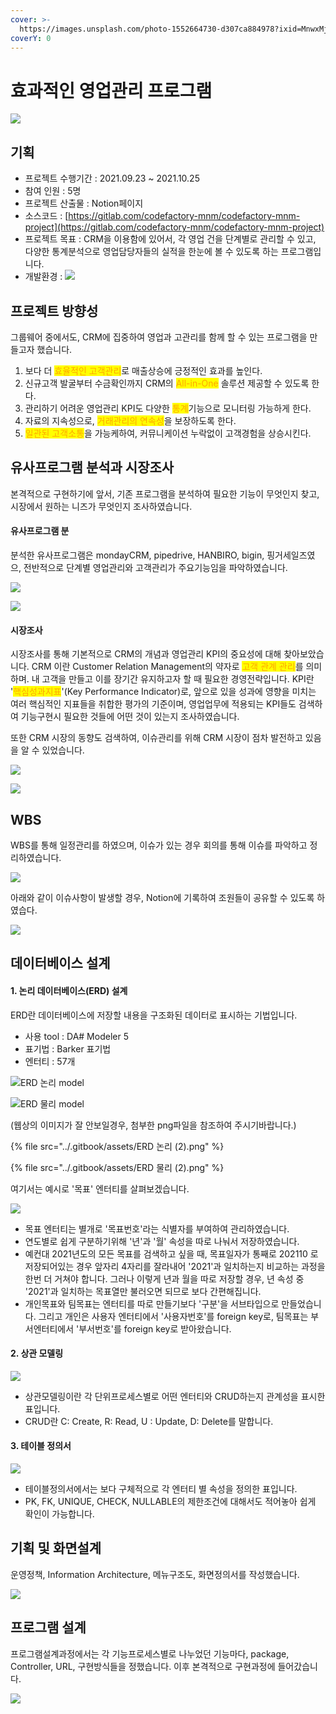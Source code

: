 ```yaml
---
cover: >-
  https://images.unsplash.com/photo-1552664730-d307ca884978?ixid=MnwxMjA3fDB8MHxwaG90by1wYWdlfHx8fGVufDB8fHx8&ixlib=rb-1.2.1&auto=format&fit=crop&w=2970&q=80
coverY: 0
---
```


# 효과적인 영업관리 프로그램

![](<../.gitbook/assets/Group 1.png>)

## 기획

* 프로젝트 수행기간 : 2021.09.23 \~ 2021.10.25
* 참여 인원 : 5명
* 프로젝트 산출물 : Notion페이지
* 소스코드 : [https://gitlab.com/codefactory-mnm/codefactory-mnm-project](https://gitlab.com/codefactory-mnm/codefactory-mnm-project)
* 프로젝트 목표 : CRM을 이용함에 있어서, 각 영업 건을 단계별로 관리할 수 있고, 다양한 통계분석으로 영업담당자들의 실적을 한눈에 볼 수 있도록 하는 프로그램입니다.&#x20;
* 개발환경 : ![](<../.gitbook/assets/image (5) (1).png>)

## 프로젝트 방향성

그룹웨어 중에서도, CRM에 집중하여 영업과 고관리를 함께 할 수 있는 프로그램을 만들고자 했습니다.&#x20;

1. 보다 더 <mark style="color:orange;">효율적인 고객관리</mark>로 매출상승에 긍정적인 효과를 높인다.
2. 신규고객 발굴부터 수금확인까지 CRM의 <mark style="color:orange;">All-in-One</mark> 솔루션 제공할 수 있도록 한다.
3. 관리하기 어려운 영업관리 KPI도 다양한 <mark style="color:orange;">통계</mark>기능으로 모니터링 가능하게 한다.
4. 자료의 지속성으로, <mark style="color:orange;">거래관리의 연속성</mark>을 보장하도록 한다.
5. <mark style="color:orange;">일관된 고객소통</mark>을 가능케하여, 커뮤니케이션 누락없이 고객경험을 상승시킨다.

## 유사프로그램 분석과 시장조사

본격적으로 구현하기에 앞서, 기존 프로그램을 분석하여 필요한 기능이 무엇인지 찾고, 시장에서 원하는 니즈가 무엇인지 조사하였습니다.

#### 유사프로그램 분

분석한 유사프로그램은 mondayCRM, pipedrive, HANBIRO, bigin, 핑거세일즈였으, 전반적으로 단계별 영업관리와 고객관리가 주요기능임을 파악하였습니다.

![](<../.gitbook/assets/image (2).png>)

![](<../.gitbook/assets/image (9).png>)

#### 시장조사

시장조사를 통해 기본적으로 CRM의 개념과 영업관리 KPI의 중요성에 대해 찾아보았습니다. CRM 이란 Customer Relation Management의 약자로 <mark style="color:orange;">고객 관계 관리</mark>를 의미하며. 내 고객을 만들고 이를 장기간 유지하고자 할 때 필요한 경영전략입니다. KPI란 '<mark style="color:orange;">핵심성과지표</mark>'(Key Performance Indicator)로, 앞으로 있을 성과에 영향을 미치는 여러 핵심적인 지표들을 취합한 평가의 기준이며, 영업업무에 적용되는 KPI들도 검색하여 기능구현시 필요한 것들에 어떤 것이 있는지 조사하였습니다.&#x20;

또한 CRM 시장의 동향도 검색하여, 이슈관리를 위해 CRM 시장이 점차 발전하고 있음을 알 수 있었습니다.&#x20;

![](<../.gitbook/assets/image (2) (1).png>)

![](<../.gitbook/assets/image (6) (1).png>)

## WBS

WBS를 통해 일정관리를 하였으며, 이슈가 있는 경우 회의를 통해 이슈를 파악하고 정리하였습니다.

![](<../.gitbook/assets/image (7) (1).png>)

아래와 같이 이슈사항이 발생할 경우, Notion에 기록하여 조원들이 공유할 수 있도록 하였습다.&#x20;

![](<../.gitbook/assets/image (1) (1).png>)

## 데이터베이스 설계

#### 1. 논리 데이터베이스(ERD) 설계

ERD란 데이터베이스에 저장할 내용을 구조화된 데이터로 표시하는 기법입니다.&#x20;

* 사용 tool : DA# Modeler 5
* 표기법 : Barker 표기법
* 엔터티 : 57개&#x20;

![ERD 논리 model](<../.gitbook/assets/ERD 논리.png>)

![ERD 물리 model](<../.gitbook/assets/ERD 물리.png>)

(웹상의 이미지가 잘 안보일경우, 첨부한 png파일을 참조하여 주시기바랍니다.)

{% file src="../.gitbook/assets/ERD 논리 (2).png" %}

{% file src="../.gitbook/assets/ERD 물리 (2).png" %}

여기서는 예시로 '목표' 엔터티를 살펴보겠습니다.

![](<../.gitbook/assets/image (7).png>)

* 목표 엔터티는 별개로 '목표번호'라는 식별자를 부여하여 관리하였습니다.&#x20;
* 연도별로 쉽게 구분하기위해 '년'과 '월' 속성을 따로 나눠서 저장하였습니다.&#x20;
* 예컨대 2021년도의 모든 목표를 검색하고 싶을 때, 목표일자가 통째로 202110 로 저장되어있는 경우 앞자리 4자리를 잘라내어 '2021'과 일치하는지 비교하는 과정을 한번 더 거쳐야 합니다. 그러나 이렇게 년과 월을 따로 저장할 경우, 년 속성 중 '2021'과 일치하는 목표열만 불러오면 되므로 보다 간편해집니다.
* 개인목표와 팀목표는 엔터티를 따로 만들기보다 '구분'을 서브타입으로 만들었습니다. 그리고 개인은 사용자 엔터티에서 '사용자번호'를 foreign key로, 팀목표는 부서엔터티에서 '부서번호'를 foreign key로 받아왔습니다.&#x20;

#### 2. 상관 모델링

![](../.gitbook/assets/image.png)

* 상관모델링이란 각 단위프로세스별로 어떤 엔터티와 CRUD하는지 관계성을 표시한 표입니다.
* CRUD란 C: Create, R: Read, U : Update, D: Delete를 말합니다.

#### 3. 테이블 정의서

![](<../.gitbook/assets/image (5).png>)

* 테이블정의서에서는 보다 구체적으로 각 엔터티 별 속성을 정의한 표입니다.&#x20;
* PK, FK, UNIQUE, CHECK, NULLABLE의 제한조건에 대해서도 적어놓아 쉽게 확인이 가능합니다.&#x20;

## 기획 및 화면설계

운영정책, Information Architecture, 메뉴구조도, 화면정의서를 작성했습니다.&#x20;

![](<../.gitbook/assets/image (8).png>)

## 프로그램 설계

프로그램설계과정에서는 각 기능프로세스별로 나누었던 기능마다, package, Controller, URL, 구현방식들을 정했습니다. 이후 본격적으로 구현과정에 들어갔습니다.&#x20;

![](<../.gitbook/assets/image (1).png>)
